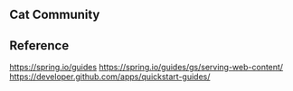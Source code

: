 ## Cat Community

## Reference
https://spring.io/guides
https://spring.io/guides/gs/serving-web-content/
https://developer.github.com/apps/quickstart-guides/